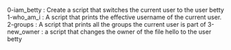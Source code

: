 0-iam_betty : Create a script that switches the current user to the user betty
1-who_am_i : A script that prints the effective username of the current user.
2-groups : A script that prints all the groups the current user is part of
3-new_owner : a script that changes the owner of the file hello to the user betty
